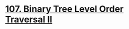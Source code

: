 # [107. Binary Tree Level Order Traversal II](https://leetcode.com/problems/binary-tree-level-order-traversal-ii/)


